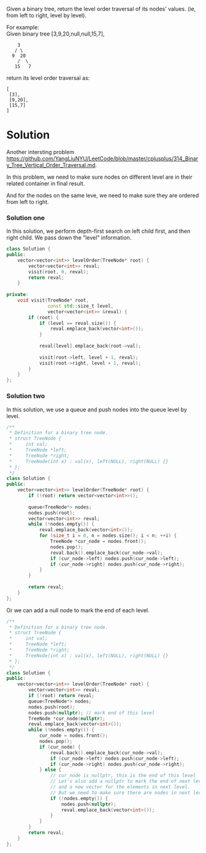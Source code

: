 Given a binary tree, return the level order traversal of its nodes' values. (ie, from left to right, level by level).

For example:  
Given binary tree [3,9,20,null,null,15,7],  

```
    3
   / \
  9  20
    /  \
   15   7
 ```
 
 return its level order traversal as:
 
 ```
 [
  [3],
  [9,20],
  [15,7]
]
```

# Solution

Another intersting problem https://github.com/YangLiuNYU/LeetCode/blob/master/cplusplus/314_Binary_Tree_Vertical_Order_Traversal.md.

In this problem, we need to make sure nodes on different level are in their related container in final result.

And for the nodes on the same leve, we need to make sure they are ordered from left to right.

### Solution one

In this solution, we perform depth-first search on left child first, and then right child. We pass down the "level" information.

```cpp
class Solution {
public:
    vector<vector<int>> levelOrder(TreeNode* root) {
        vector<vector<int>> reval;
        visit(root, 0, reval);
        return reval;
    }
    
private:
    void visit(TreeNode* root, 
               const std::size_t level, 
               vector<vector<int>> &reval) {
        if (root) {
            if (level == reval.size()) {
                reval.emplace_back(vector<int>());
            }
            
            reval[level].emplace_back(root->val);
            
            visit(root->left, level + 1, reval);
            visit(root->right, level + 1, reval);
        }
    }
};
```

### Solution two

In this solution, we use a queue and push nodes into the queue level by level.

```cpp
/**
 * Definition for a binary tree node.
 * struct TreeNode {
 *     int val;
 *     TreeNode *left;
 *     TreeNode *right;
 *     TreeNode(int x) : val(x), left(NULL), right(NULL) {}
 * };
 */
class Solution {
public:
    vector<vector<int>> levelOrder(TreeNode* root) {
        if (!root) return vector<vector<int>>();
        
        queue<TreeNode*> nodes;
        nodes.push(root);
        vector<vector<int>> reval;
        while (!nodes.empty()) {
            reval.emplace_back(vector<int>());
            for (size_t i = 0, n = nodes.size(); i < n; ++i) {
                TreeNode *cur_node = nodes.front();
                nodes.pop();
                reval.back().emplace_back(cur_node->val);
                if (cur_node->left) nodes.push(cur_node->left);
                if (cur_node->right) nodes.push(cur_node->right);
            }
        }
        
        return reval;
    }
};
```
Or we can add a null node to mark the end of each level.

```cpp
/**
 * Definition for a binary tree node.
 * struct TreeNode {
 *     int val;
 *     TreeNode *left;
 *     TreeNode *right;
 *     TreeNode(int x) : val(x), left(NULL), right(NULL) {}
 * };
 */
class Solution {
public:
    vector<vector<int>> levelOrder(TreeNode* root) {
        vector<vector<int>> reval;
        if (!root) return reval;
        queue<TreeNode*> nodes;
        nodes.push(root);
        nodes.push(nullptr); // mark end of this level
        TreeNode *cur_node(nullptr);
        reval.emplace_back(vector<int>());
        while (!nodes.empty()) {
            cur_node = nodes.front();
            nodes.pop();
            if (cur_node) {
                reval.back().emplace_back(cur_node->val);
                if (cur_node->left) nodes.push(cur_node->left);
                if (cur_node->right) nodes.push(cur_node->right);
            } else { 
                // cur_node is nullptr, this is the end of this level
                // Let's also add a nullptr to mark the end of next level
                // and a new vector for the elements in next level. 
                // But we need to make sure there are nodes in next level at first.
                if (!nodes.empty()) {
                    nodes.push(nullptr);
                    reval.emplace_back(vector<int>());
                }
            }
        }
        return reval;
    }
};
```

